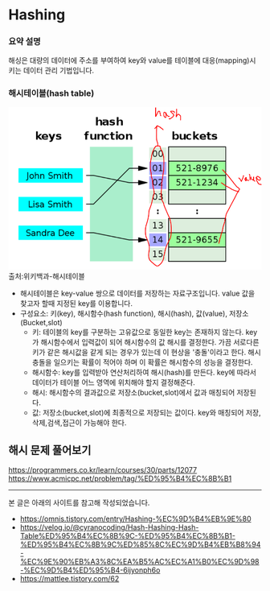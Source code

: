 # Hashing
### 요약 설명 
해싱은 대량의 데이터에 주소를 부여하여 key와 value를 테이블에 대응(mapping)시키는 데이터 관리 기법입니다.

### 해시테이블(hash table)
![img load fail](./imgs/hashStructure.png)
출처:위키백과-해시테이블

* 해시테이블은 key-value 쌍으로 데이터를 저장하는 자료구조입니다. value 값을 찾고자 할때 지정된 key를 이용합니다.
* 구성요소: 키(key), 해시함수(hash function), 해시(hash), 값(value), 저장소(Bucket,slot)
    * 키: 테이블의 key를 구분하는 고유값으로 동일한 key는 존재하지 않는다. key가 해시함수에서 입력값이 되어 해시함수의 값 해시를 결정한다. 가끔 서로다른 키가 같은 해시값을 같게 되는 경우가 있는데 이 현상을 '충돌'이라고 한다. 해시 충돌을 일으키는 확률이 적어야 하며 이 확률은 해시함수의 성능을 결정한다.
    * 해시함수: key를 입력받아 연산처리하여 해시(hash)를 만든다. key에 따라서 데이터가 테이블 어느 영역에 위치해야 할지 결정해준다.
    * 해시: 해시함수의 결과값으로 저장소(bucket,slot)에서 값과 매칭되어 저장된다. 
    * 값: 저장소(bucket,slot)에 최종적으로 저장되는 값이다. key와 매칭되어 저장,삭제,검색,접근이 가능해야 한다.

## 해시 문제 풀어보기
https://programmers.co.kr/learn/courses/30/parts/12077
https://www.acmicpc.net/problem/tag/%ED%95%B4%EC%8B%B1

---
본 글은 아래의 사이트를 참고해 작성되었습니다.
- https://omnis.tistory.com/entry/Hashing-%EC%9D%B4%EB%9E%80
- https://velog.io/@cyranocoding/Hash-Hashing-Hash-Table%ED%95%B4%EC%8B%9C-%ED%95%B4%EC%8B%B1-%ED%95%B4%EC%8B%9C%ED%85%8C%EC%9D%B4%EB%B8%94-%EC%9E%90%EB%A3%8C%EA%B5%AC%EC%A1%B0%EC%9D%98-%EC%9D%B4%ED%95%B4-6ijyonph6o
- https://mattlee.tistory.com/62